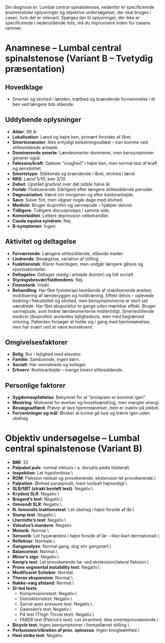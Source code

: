 

Din diagnose er: Lumbal central spinalstenose, nedenfor er specificerede anamnestiske oplysninger og objektive undersøgelser, der skal bruges i casen, hvis det er relevant. Spørges der til oplysninger, der ikke er specificerede i nedenstående liste, må du improvisere inden for casens rammer.

# Anamnese – Lumbal central spinalstenose (Variant B – Tvetydig præsentation)

## Hovedklage

-   Smerter og stivhed i lænden, træthed og brændende fornemmelse i ét ben ved længere tids stående.

## Uddybende oplysninger

-   **Alder**: 69 år
-   **Lokalisation**: Lænd og højre ben, primært forsiden af låret.
-   **Smertemønster**: Ikke entydigt belastningsudløst – kan komme ved stillesiddende arbejde.
-   **Dominerende smerte**: Lændesmerter dominerer, men bensymptomer generer også.
-   **Følesans/kraft**: Oplever “svaghed” i højre ben, men normal test af kraft og sensibilitet.
-   **Smertetype**: Stikkende og brændende i låret, stivhed i lænd.
-   **NRS**: Lænd 5/10, ben 3/10.
-   **Debut**: Opstået gradvist over det sidste halve år.
-   **Forløb**: Fluktuerende. Dårligere efter længere stillesiddende perioder.
-   **Døgnvariation**: Værst om morgenen og efter kontorarbejde.
-   **Søvn**: Sover fint, men vågner nogle dage med stivhed.
-   **Medicin**: Bruger ibuprofen og varmepude – hjælper delvist.
-   **Tidligere**: Tidligere discusprolaps i samme side.
-   **Komorbiditet**: Lettere depression velbehandlet.
-   **Cauda equina syndrom**: Nej.
-   **B-symptomer**: Ingen.

## Aktivitet og deltagelse

-   **Forværrende**: Længere stillesiddende, stående møder.
-   **Lindrende**: Bevægelse, variation af stilling.
-   **Funktionstab**: Klarer hverdagen, men undgår længere gåture og sportsaktiviteter.
-   **Deltagelse**: Deltager stadig i arbejde (kontor) og lidt socialt.
-   **Styringsbesvær/faldtendens**: Nej.
-   **Finmotorik**: Intakt.
-   **Behandling**: Har fået fysioterapi bestående af stabiliserende øvelser, mobilisering af lænderyggen og holdtræning. Effekt delvis – oplevede bedring i fleksibilitet og stivhed, men bensymptomerne er stort set uændrede. Har fået akupunktur to gange uden mærkbar effekt. Bruger varmepude, som lindrer lændesmerterne midlertidigt. Smertestillende medicin (ibuprofen) anvendes lejlighedsvis, men med begrænset virkning. Patienten forsøger at holde sig i gang med hjemmeøvelser, men har svært ved at være konsekvent.

## Omgivelsesfaktorer

-   **Bolig**: Bor i lejlighed med elevator.
-   **Familie**: Samboende, ingen børn.
-   **Socialt**: Har vennekreds og kolleger.
-   **Erhverv**: Kontorarbejde – mange timers stillesiddende.

## Personlige faktorer

-   **Sygdomsopfattelse**: Bekymret for at “prolapsen er kommet igen”.
-   **Mestring**: Motiveret for øvelser og livsstilsændring, men mangler energi.
-   **Bevægeadfærd**: Prøver at lave hjemmeøvelser, men er inaktiv på jobbet.
-   **Forventninger og mål**: Ønsker at kunne gå ture og træne igen uden ubehag.

# Objektiv undersøgelse – Lumbal central spinalstenose (Variant B)

-   **BMI**: 32
-   **Palpabel puls**: normal inklusiv i a. dorsalis pedis bilateralt.
-   **Inspektion**: Let hypolordose.\
-   **ROM**: Fleksion nedsat og provokerende, ekstension let provokerende.\
-   **Palpation**: Ømhed paraspinalt, mest lumbalt højresidigt.\
-   **SLR/SBT (strakt benløft test)**: Negativ.\
-   **Krydset SLR**: Negativ.\
-   **Bragard’s test**: Negativ.\
-   **Omvendt SLR**: Negativ.\
-   **N. femoralis traktionstest**: Let ubehag i højre forside af lår.\
-   **Slump test**: Negativ.\
-   **Lhermitte’s test**: Negativ.\
-   **Valsalva’s manøvre**: Negativ.
-   **Motorik**: Normal.\
-   **Sensorik**: Let hyperæstesi i højre forside af lår – ikke klart dermatomalt.\
-   **Reflekser**: Normale.\
-   **Ganganalyse**: Normal gang, dog stiv gangstart.\
-   **Balancetest**: Normal.\
-   **Minor’s sign**: Negativ.\
-   **Kemp’s test**: Let provokerende hø. ved ekstension/lateral fleksion.\
-   **Prone segmental instability test**: Negativ.\
-   **Modificeret Schober**: Normal.
-   **Thorax ekspansion**: Normal.\
-   **Nakke-væg afstand**: Normal.\
-   **SI-led tests**:
    -   Kompressionstest: Negativ.\
    -   Distraktionstest: Negativ.\
    -   Sacral apex pressure test: Negativ.\
    -   Gaenslen’s test: Negativ.\
    -   P4 test (Thigh Thrust test): Negativ.\
    -   FABER test (Patrick’s test): Let stramhed, ikke smerteprovokerende.\
-   **Bicycle test**: Ingen bensymptomer i fremadlænet stilling.\
-   **Perkussion/vibration af proc. spinosus**: Ingen knogleømhed.\
-   **Heel strike test**: Negativ.

